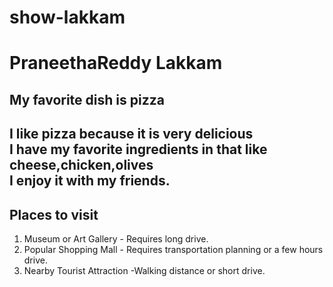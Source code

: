# show-lakkam
# PraneethaReddy Lakkam
## My favorite dish is pizza
I like **pizza** because it is very **delicious**<br>
I have my favorite ingredients in that like cheese,**chicken**,olives<br>
I enjoy it with my **friends**.
---
## Places to visit
1. Museum or Art Gallery - Requires long drive.
3. Popular Shopping Mall - Requires transportation planning or a few hours drive.
4. Nearby Tourist Attraction -Walking distance or short drive.

